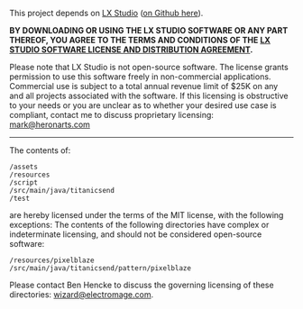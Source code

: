 
This project depends on [LX Studio](https://lx.studio/) ([on Github here](https://github.com/heronarts/LXStudio)).

**BY DOWNLOADING OR USING THE LX STUDIO SOFTWARE OR ANY PART THEREOF, YOU AGREE TO THE TERMS AND CONDITIONS OF THE [LX STUDIO SOFTWARE LICENSE AND DISTRIBUTION AGREEMENT](http://lx.studio/license).**

Please note that LX Studio is not open-source software. The license grants permission to use this software freely in non-commercial applications. Commercial use is subject to a total annual revenue limit of $25K on any and all projects associated with the software. If this licensing is obstructive to your needs or you are unclear as to whether your desired use case is compliant, contact me to discuss proprietary licensing: mark@heronarts.com

---

The contents of:

    /assets
    /resources
    /script
    /src/main/java/titanicsend
    /test

are hereby licensed under the terms of the MIT license, with the following exceptions: The contents of the following directories have complex or indeterminate licensing, and should not be considered open-source software:

    /resources/pixelblaze
    /src/main/java/titanicsend/pattern/pixelblaze

Please contact Ben Hencke to discuss the governing licensing of these directories: wizard@electromage.com.
